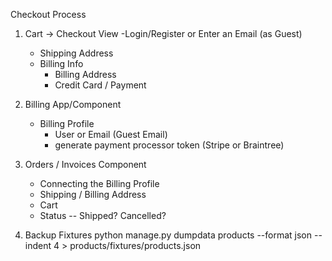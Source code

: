 Checkout Process

1. Cart -> Checkout View
	-Login/Register or Enter an Email (as Guest)
	- Shipping Address
	- Billing Info
   		- Billing Address
   		- Credit Card / Payment

2. Billing App/Component
	- Billing Profile
		- User or Email (Guest Email)
		- generate payment processor token (Stripe or Braintree)

3. Orders / Invoices Component
	- Connecting the Billing Profile
	- Shipping / Billing Address
	- Cart
	- Status -- Shipped? Cancelled?

4. Backup Fixtures python manage.py dumpdata products --format json --indent 4 > products/fixtures/products.json